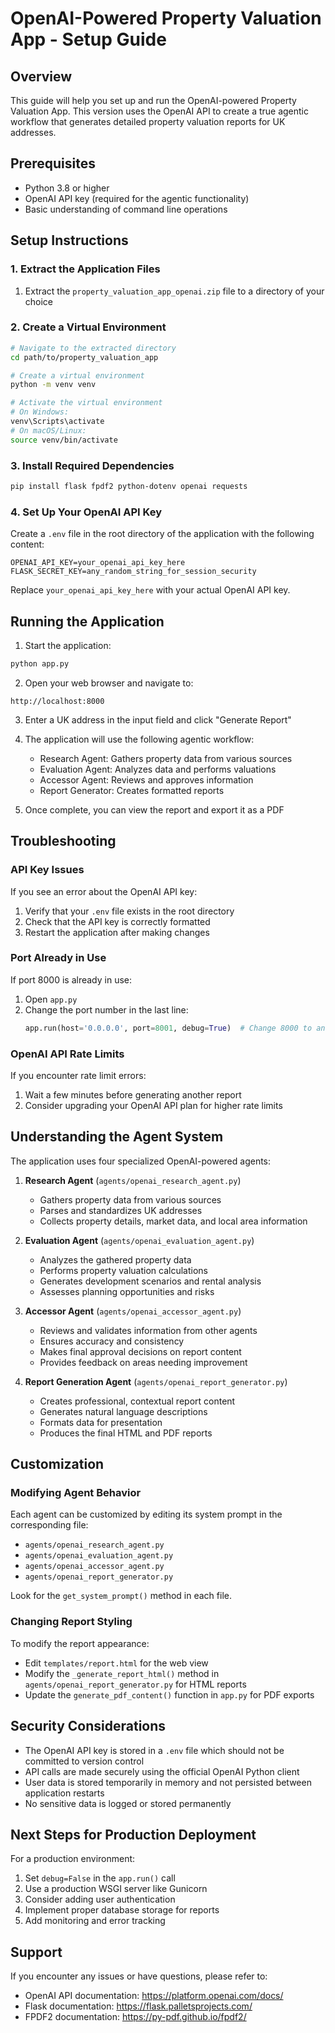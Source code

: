# OpenAI-Powered Property Valuation App - Setup Guide

## Overview
This guide will help you set up and run the OpenAI-powered Property Valuation App. This version uses the OpenAI API to create a true agentic workflow that generates detailed property valuation reports for UK addresses.

## Prerequisites
- Python 3.8 or higher
- OpenAI API key (required for the agentic functionality)
- Basic understanding of command line operations

## Setup Instructions

### 1. Extract the Application Files
1. Extract the `property_valuation_app_openai.zip` file to a directory of your choice

### 2. Create a Virtual Environment
```bash
# Navigate to the extracted directory
cd path/to/property_valuation_app

# Create a virtual environment
python -m venv venv

# Activate the virtual environment
# On Windows:
venv\Scripts\activate
# On macOS/Linux:
source venv/bin/activate
```

### 3. Install Required Dependencies
```bash
pip install flask fpdf2 python-dotenv openai requests
```

### 4. Set Up Your OpenAI API Key
Create a `.env` file in the root directory of the application with the following content:
```
OPENAI_API_KEY=your_openai_api_key_here
FLASK_SECRET_KEY=any_random_string_for_session_security
```

Replace `your_openai_api_key_here` with your actual OpenAI API key.

## Running the Application

1. Start the application:
```bash
python app.py
```

2. Open your web browser and navigate to:
```
http://localhost:8000
```

3. Enter a UK address in the input field and click "Generate Report"

4. The application will use the following agentic workflow:
   - Research Agent: Gathers property data from various sources
   - Evaluation Agent: Analyzes data and performs valuations
   - Accessor Agent: Reviews and approves information
   - Report Generator: Creates formatted reports

5. Once complete, you can view the report and export it as a PDF

## Troubleshooting

### API Key Issues
If you see an error about the OpenAI API key:
1. Verify that your `.env` file exists in the root directory
2. Check that the API key is correctly formatted
3. Restart the application after making changes

### Port Already in Use
If port 8000 is already in use:
1. Open `app.py`
2. Change the port number in the last line:
   ```python
   app.run(host='0.0.0.0', port=8001, debug=True)  # Change 8000 to another port
   ```

### OpenAI API Rate Limits
If you encounter rate limit errors:
1. Wait a few minutes before generating another report
2. Consider upgrading your OpenAI API plan for higher rate limits

## Understanding the Agent System

The application uses four specialized OpenAI-powered agents:

1. **Research Agent** (`agents/openai_research_agent.py`)
   - Gathers property data from various sources
   - Parses and standardizes UK addresses
   - Collects property details, market data, and local area information

2. **Evaluation Agent** (`agents/openai_evaluation_agent.py`)
   - Analyzes the gathered property data
   - Performs property valuation calculations
   - Generates development scenarios and rental analysis
   - Assesses planning opportunities and risks

3. **Accessor Agent** (`agents/openai_accessor_agent.py`)
   - Reviews and validates information from other agents
   - Ensures accuracy and consistency
   - Makes final approval decisions on report content
   - Provides feedback on areas needing improvement

4. **Report Generation Agent** (`agents/openai_report_generator.py`)
   - Creates professional, contextual report content
   - Generates natural language descriptions
   - Formats data for presentation
   - Produces the final HTML and PDF reports

## Customization

### Modifying Agent Behavior
Each agent can be customized by editing its system prompt in the corresponding file:
- `agents/openai_research_agent.py`
- `agents/openai_evaluation_agent.py`
- `agents/openai_accessor_agent.py`
- `agents/openai_report_generator.py`

Look for the `get_system_prompt()` method in each file.

### Changing Report Styling
To modify the report appearance:
- Edit `templates/report.html` for the web view
- Modify the `_generate_report_html()` method in `agents/openai_report_generator.py` for HTML reports
- Update the `generate_pdf_content()` function in `app.py` for PDF exports

## Security Considerations

- The OpenAI API key is stored in a `.env` file which should not be committed to version control
- API calls are made securely using the official OpenAI Python client
- User data is stored temporarily in memory and not persisted between application restarts
- No sensitive data is logged or stored permanently

## Next Steps for Production Deployment

For a production environment:
1. Set `debug=False` in the `app.run()` call
2. Use a production WSGI server like Gunicorn
3. Consider adding user authentication
4. Implement proper database storage for reports
5. Add monitoring and error tracking

## Support

If you encounter any issues or have questions, please refer to:
- OpenAI API documentation: https://platform.openai.com/docs/
- Flask documentation: https://flask.palletsprojects.com/
- FPDF2 documentation: https://py-pdf.github.io/fpdf2/
